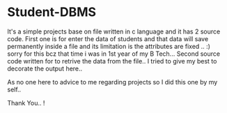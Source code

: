 # Student-DBMS


It's a simple projects base on file written in c language and it has 2 source code. First one is for enter the data of students and that data will save permanently inside a file and its limitation is the attributes are fixed .. :) sorry for this bcz that time i was in 1st year of my B Tech... Second source code written for to retrive the data from the file.. I tried to give my best to decorate the output here..

As no one here to advice to me regarding projects so I did this one by my self.. 


Thank You.. !

